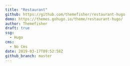 ```yaml
---
title: "Restaurant"
github: https://github.com/themefisher/restaurant-hugo
demo: https://themes.gohugo.io/theme/restaurant-hugo/
author: Themefisher
draft: true
ssg:
  - Hugo
cms:
  - No Cms
date: 2019-03-17T09:52:58Z
github_branch: master
---
```

